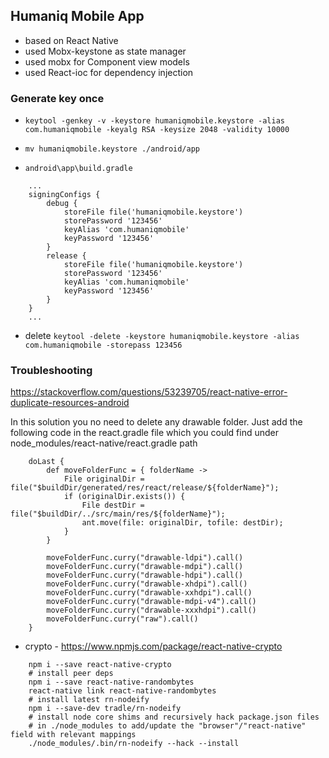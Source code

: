 ## Humaniq Mobile App

- based on React Native
- used Mobx-keystone as state manager
- used mobx for Component view models
- used React-ioc for dependency injection

### Generate key once

- `keytool -genkey -v -keystore humaniqmobile.keystore -alias com.humaniqmobile -keyalg RSA -keysize 2048 -validity 10000`

- `mv humaniqmobile.keystore ./android/app`
- `android\app\build.gradle`
```
    ...
    signingConfigs {
        debug {
            storeFile file('humaniqmobile.keystore')
            storePassword '123456'
            keyAlias 'com.humaniqmobile'
            keyPassword '123456'
        }
        release {
            storeFile file('humaniqmobile.keystore')
            storePassword '123456'
            keyAlias 'com.humaniqmobile'
            keyPassword '123456'
        }
    }
    ...
```

- delete `keytool -delete -keystore humaniqmobile.keystore -alias com.humaniqmobile -storepass 123456`

### Troubleshooting

https://stackoverflow.com/questions/53239705/react-native-error-duplicate-resources-android

In this solution you no need to delete any drawable folder.
Just add the following code in the react.gradle file which you could find under
node_modules/react-native/react.gradle path

```
    doLast {
        def moveFolderFunc = { folderName ->
            File originalDir = file("$buildDir/generated/res/react/release/${folderName}");
            if (originalDir.exists()) {
                File destDir = file("$buildDir/../src/main/res/${folderName}");
                ant.move(file: originalDir, tofile: destDir);
            }
        }

        moveFolderFunc.curry("drawable-ldpi").call()
        moveFolderFunc.curry("drawable-mdpi").call()
        moveFolderFunc.curry("drawable-hdpi").call()
        moveFolderFunc.curry("drawable-xhdpi").call()
        moveFolderFunc.curry("drawable-xxhdpi").call()
        moveFolderFunc.curry("drawable-mdpi-v4").call()
        moveFolderFunc.curry("drawable-xxxhdpi").call()
        moveFolderFunc.curry("raw").call()
    }

```

- crypto - https://www.npmjs.com/package/react-native-crypto

```
    npm i --save react-native-crypto
    # install peer deps
    npm i --save react-native-randombytes
    react-native link react-native-randombytes
    # install latest rn-nodeify
    npm i --save-dev tradle/rn-nodeify
    # install node core shims and recursively hack package.json files
    # in ./node_modules to add/update the "browser"/"react-native" field with relevant mappings
    ./node_modules/.bin/rn-nodeify --hack --install

```
